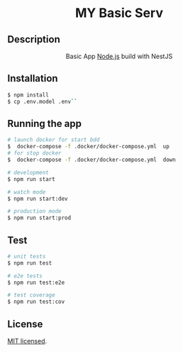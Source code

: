 <h1 style="text-align: center;"> MY Basic Serv </h1>


## Description

 <p align="center">Basic App <a href="http://nodejs.org" target="blank">Node.js</a> build with NestJS</p>
    <p align="center">
</p>

## Installation

```bash
$ npm install
$ cp .env.model .env``
```

## Running the app

```bash
# launch docker for start bdd
$  docker-compose -f .docker/docker-compose.yml  up
# for stop docker
$  docker-compose -f .docker/docker-compose.yml  down

# development
$ npm run start

# watch mode
$ npm run start:dev

# production mode
$ npm run start:prod
```

## Test

```bash
# unit tests
$ npm run test

# e2e tests
$ npm run test:e2e

# test coverage
$ npm run test:cov
```
## License

  [MIT licensed](LICENSE).
